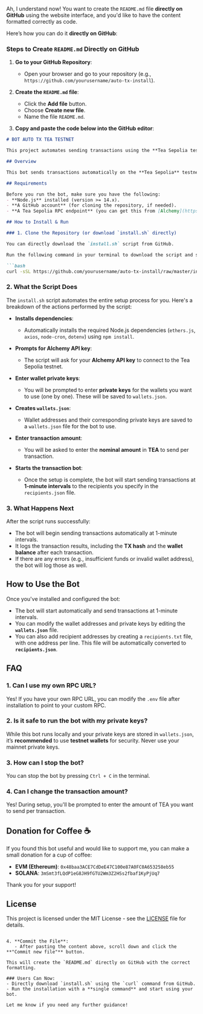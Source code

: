 Ah, I understand now! You want to create the `README.md` file **directly on GitHub** using the website interface, and you'd like to have the content formatted correctly as code.

Here’s how you can do it **directly on GitHub**:

### Steps to Create `README.md` Directly on GitHub

1. **Go to your GitHub Repository**:
   - Open your browser and go to your repository (e.g., `https://github.com/yourusername/auto-tx-install`).

2. **Create the `README.md` file**:
   - Click the **Add file** button.
   - Choose **Create new file**.
   - Name the file `README.md`.

3. **Copy and paste the code below into the GitHub editor**:

```markdown
# BOT AUTO TX TEA TESTNET

This project automates sending transactions using the **Tea Sepolia testnet**.

## Overview

This bot sends transactions automatically on the **Tea Sepolia** testnet. It uses **ethers.js** and **Node.js** to connect with the **Tea Sepolia RPC** and sends transactions from a list of wallet addresses to a list of recipients. You can easily set it up with a single script.

## Requirements

Before you run the bot, make sure you have the following:
- **Node.js** installed (version >= 14.x).
- **A GitHub account** (for cloning the repository, if needed).
- **A Tea Sepolia RPC endpoint** (you can get this from [Alchemy](https://www.alchemy.com/)).

## How to Install & Run

### 1. Clone the Repository (or download `install.sh` directly)

You can directly download the `install.sh` script from GitHub.

Run the following command in your terminal to download the script and start the installation:

```bash
curl -sSL https://github.com/yourusername/auto-tx-install/raw/master/install.sh -o install.sh && chmod +x install.sh && ./install.sh
```

### 2. What the Script Does

The `install.sh` script automates the entire setup process for you. Here's a breakdown of the actions performed by the script:

- **Installs dependencies**: 
   - Automatically installs the required Node.js dependencies (`ethers.js`, `axios`, `node-cron`, `dotenv`) using `npm install`.
   
- **Prompts for Alchemy API key**:
   - The script will ask for your **Alchemy API key** to connect to the Tea Sepolia testnet.

- **Enter wallet private keys**:
   - You will be prompted to enter **private keys** for the wallets you want to use (one by one). These will be saved to `wallets.json`.

- **Creates `wallets.json`**:
   - Wallet addresses and their corresponding private keys are saved to a `wallets.json` file for the bot to use.

- **Enter transaction amount**:
   - You will be asked to enter the **nominal amount** in **TEA** to send per transaction.

- **Starts the transaction bot**:
   - Once the setup is complete, the bot will start sending transactions at **1-minute intervals** to the recipients you specify in the `recipients.json` file.

### 3. What Happens Next

After the script runs successfully:

- The bot will begin sending transactions automatically at 1-minute intervals.
- It logs the transaction results, including the **TX hash** and the **wallet balance** after each transaction.
- If there are any errors (e.g., insufficient funds or invalid wallet address), the bot will log those as well.

## How to Use the Bot

Once you've installed and configured the bot:
- The bot will start automatically and send transactions at 1-minute intervals.
- You can modify the wallet addresses and private keys by editing the **`wallets.json`** file.
- You can also add recipient addresses by creating a `recipients.txt` file, with one address per line. This file will be automatically converted to **`recipients.json`**.

## FAQ

### 1. Can I use my own RPC URL?

Yes! If you have your own RPC URL, you can modify the `.env` file after installation to point to your custom RPC.

### 2. Is it safe to run the bot with my private keys?

While this bot runs locally and your private keys are stored in `wallets.json`, it’s **recommended** to use **testnet wallets** for security. Never use your mainnet private keys.

### 3. How can I stop the bot?

You can stop the bot by pressing `Ctrl + C` in the terminal.

### 4. Can I change the transaction amount?

Yes! During setup, you'll be prompted to enter the amount of TEA you want to send per transaction.

## Donation for Coffee ☕

If you found this bot useful and would like to support me, you can make a small donation for a cup of coffee:

- **EVM (Ethereum)**: `0x48baa3ACE7CdDeE47C100e87A0FC0A653258eb55`
- **SOLANA**: `3mSmt3fLQdP1eG8JH9fGTU2Wm3Z2HSs2fbaf1KyPjUq7`

Thank you for your support!

## License

This project is licensed under the MIT License - see the [LICENSE](LICENSE) file for details.
```

4. **Commit the File**:
   - After pasting the content above, scroll down and click the **"Commit new file"** button.

This will create the `README.md` directly on GitHub with the correct formatting.

### Users Can Now:
- Directly download `install.sh` using the `curl` command from GitHub.
- Run the installation with a **single command** and start using your bot.

Let me know if you need any further guidance!
